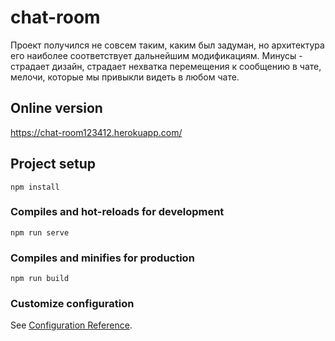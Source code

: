 # chat-room
Проект получился не совсем таким, каким был задуман, но архитектура его наиболее соответствует дальнейшим модификациям.
Минусы - страдает дизайн, страдает нехватка перемещения к сообщению в чате, мелочи, которые мы привыкли видеть в любом чате.
## Online version
https://chat-room123412.herokuapp.com/

## Project setup
```
npm install
```

### Compiles and hot-reloads for development
```
npm run serve
```

### Compiles and minifies for production
```
npm run build
```

### Customize configuration
See [Configuration Reference](https://cli.vuejs.org/config/).
